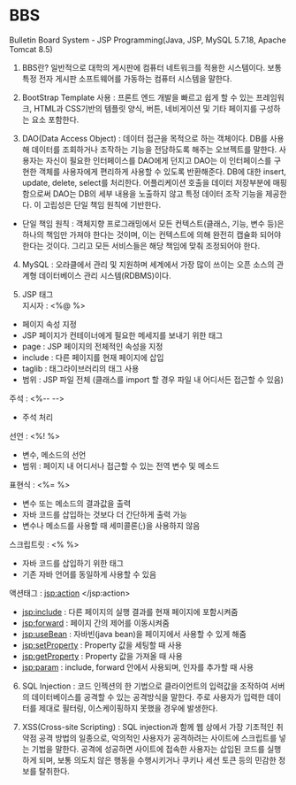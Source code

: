 # BBS
Bulletin Board System - JSP Programming(Java, JSP, MySQL 5.7.18, Apache Tomcat 8.5)

1. BBS란? 일반적으로 대학의 게시판에 컴퓨터 네트워크를 적용한 시스템이다. 보통 특정 전자 게시판 소프트웨어를 가동하는 컴퓨터 시스템을 말한다.

2. BootStrap Template 사용 :
프론트 엔드 개발을 빠르고 쉽게 할 수 있는 프레임워크, HTML과 CSS기반의 템플릿 양식, 버튼, 네비게이션 및 기타 페이지를 구성하는 요소 포함한다.

3. DAO(Data Access Object) :
데이터 접근을 목적으로 하는 객체이다. DB를 사용해 데이터를 조회하거나 조작하는 기능을 전담하도록 해주는 오브젝트를 말한다. 사용자는 자신이 필요한 인터페이스를 DAO에게 던지고 DAO는 이 인터페이스를 구현한 객체를 사용자에게 편리하게 사용할 수 있도록 반환해준다. DB에 대한 insert, update, delete, select를 처리한다.
어플리케이션 호출을 데이터 저장부분에 매핑함으로써 DAO는 DB의 세부 내용을 노출하지 않고 특정 데이터 조작 기능을 제공한다. 이 고립성은 단일 책임 원칙에 기반한다.
- 단일 책임 원칙 :
객체지향 프로그래밍에서 모든 컨텍스트(클래스, 기능, 변수 등)은 하나의 책임만 가져야 한다는 것이며, 이는 컨텍스트에 의해 완전히 캡슐화 되어야 한다는 것이다. 그리고 모든 서비스들은 해당 책임에 맞춰 조정되어야 한다.

4. MySQL :
오라클에서 관리 및 지원하며 세계에서 가장 많이 쓰이는 오픈 소스의 관계형 데이터베이스 관리 시스템(RDBMS)이다.

5. JSP 태그  
지시자 : <%@ %>
- 페이지 속성 지정  
- JSP 페이지가 컨테이너에게 필요한 메세지를 보내기 위한 태그  
- page : JSP 페이지의 전체적인 속성을 지정  
- include : 다른 페이지를 현재 페이지에 삽입
- taglib : 태그라이브러리의 태그 사용
- 범위 : JSP 파일 전체 (클래스를 import 할 경우 파일 내 어디서든 접근할 수 있음)  

주석 : <%-- -->
- 주석 처리  

선언 : <%! %>
- 변수, 메소드의 선언
- 범위 : 페이지 내 어디서나 접근할 수 있는 전역 변수 및 메소드

표현식 : <%= %>
- 변수 또는 메소드의 결과값을 출력
- 자바 코드를 삽입하는 것보다 더 간단하게 출력 가능
- 변수나 메소드를 사용할 때 세미콜론(;)을 사용하지 않음

스크립트릿 : <% %>
- 자바 코드를 삽입하기 위한 태그
- 기존 자바 언어를 동일하게 사용할 수 있음

액션태그 : <jsp:action> </jsp:action>
- <jsp:include> : 다른 페이지의 실행 결과를 현재 페이지에 포함시켜줌
- <jsp:forward> : 페이지 간의 제어를 이동시켜줌
- <jsp:useBean> : 자바빈(java bean)을 페이지에서 사용할 수 있게 해줌
- <jsp:setProperty> : Property 값을 세팅할 때 사용
- <jsp:getProperty> : Property 값을 가져올 때 사용
- <jsp:param> : include, forward 안에서 사용되며, 인자를 추가할 때 사용

6. SQL Injection :
코드 인젝션의 한 기법으로 클라이언트의 입력값을 조작하여 서버의 데이터베이스를 공격할 수 있는 공격방식을 말한다. 주로 사용자가 입력한 데이터를 제대로 필터링, 이스케이핑하지 못했을 경우에 발생한다.

7. XSS(Cross-site Scripting) :
SQL injection과 함께 웹 상에서 가장 기초적인 취약점 공격 방법의 일종으로, 악의적인 사용자가 공격하려는 사이트에 스크립트를 넣는 기법을 말한다. 공격에 성공하면 사이트에 접속한 사용자는 삽입된 코드를 실행하게 되며, 보통 의도치 않은 행동을 수행시키거나 쿠키나 세션 토큰 등의 민감한 정보를 탈취한다.
